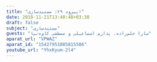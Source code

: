 ```yaml
---
title: "اپیزود ۲۹: مستندسازی"
date: 2018-11-21T13:40:48+03:30
draft: false
subject: "مستندسازی"
guests: "سارا حلم‌زاده، پدارم اسماعیلی و مصطفی کاوه‌نیا"
aparat_url: "VPWAZ"
aparat_id: "15427951085815506"
youtube_url: "YhxKyum-2l4"
---
```

